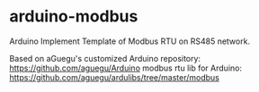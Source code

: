 # arduino-modbus

Arduino Implement Template of Modbus RTU on RS485 network.

Based on aGuegu's customized Arduino repository: https://github.com/aguegu/Arduino
modbus rtu lib for Arduino: https://github.com/aguegu/ardulibs/tree/master/modbus
